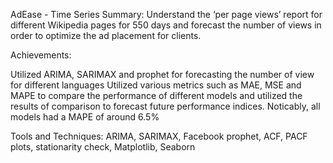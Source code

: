 AdEase - Time Series
Summary: Understand the ‘per page views’ report for different Wikipedia pages for 550 days and forecast the number of views in order to optimize the ad placement for clients.

Achievements:

Utilized ARIMA, SARIMAX and prophet for forecasting the number of view for different languages
Utilized various metrics such as MAE, MSE and MAPE to compare the performance of different models and utilized the results of comparison to forecast future performance indices. Noticably, all models had a MAPE of around 6.5%

Tools and Techniques: ARIMA, SARIMAX, Facebook prophet, ACF, PACF plots, stationarity check, Matplotlib, Seaborn

